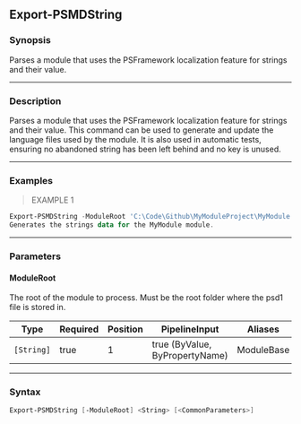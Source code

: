 Export-PSMDString
-----------------

### Synopsis
Parses a module that uses the PSFramework localization feature for strings and their value.

---

### Description

Parses a module that uses the PSFramework localization feature for strings and their value.
This command can be used to generate and update the language files used by the module.
It is also used in automatic tests, ensuring no abandoned string has been left behind and no key is unused.

---

### Examples
> EXAMPLE 1

```PowerShell
Export-PSMDString -ModuleRoot 'C:\Code\Github\MyModuleProject\MyModule'
Generates the strings data for the MyModule module.
```

---

### Parameters
#### **ModuleRoot**
The root of the module to process.
Must be the root folder where the psd1 file is stored in.

|Type      |Required|Position|PipelineInput                 |Aliases   |
|----------|--------|--------|------------------------------|----------|
|`[String]`|true    |1       |true (ByValue, ByPropertyName)|ModuleBase|

---

### Syntax
```PowerShell
Export-PSMDString [-ModuleRoot] <String> [<CommonParameters>]
```
